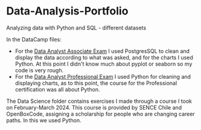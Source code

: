 # Data-Analysis-Portfolio
Analyzing data with Python and SQL - different datasets

In the DataCamp files:
- For the [Data Analyst Associate Exam](DataCamp/Data-Analyst-Associate/Data_Analyst_Associate_Practical_Exam_Submission.ipynb) I used PostgresSQL to clean and display the data according to what was asked, and for the charts I used Python. At this point I didn't know much about pyplot or seaborn so my code is very rough.
- For the [Data Analyst Professional Exam](DataCamp/Data-Analyst-Professional/Data_Analyst_Professional_Practical_Exam_Submission.ipynb) I used Python for cleaning and displaying charts, as to this point, the course for the Professional certification was all about Python.

The Data Science folder contains exercises I made through a course I took on February-March 2024. This course is provided by SENCE Chile and OpenBoxCode, assigning a scholarship for people who are changing career paths. In this we used Python.
